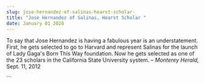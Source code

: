 ```yaml
---
slug: jose-hernandez-of-salinas-hearst-scholar-
title: "Jose Hernandez of Salinas, Hearst Scholar "
date: January 01 2020
---
```


 
<p>
  To say that Jose Hernandez is having a fabulous year is an understatement.
  First, he gets selected to go to Harvard and represent Salinas for the launch
  of Lady Gaga's Born This Way foundation. Now he gets selected as one of the 23
  scholars in the California State University system. –
  <em>Monterey Herald,</em> Sept. 11, 2012
</p>
```
